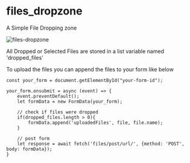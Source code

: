 # files_dropzone

A Simple File Dropping zone

![files-dropzone](https://user-images.githubusercontent.com/54437169/168844550-fa321061-71f8-4623-a620-eb2c34761d13.png)

All Dropped or Selected Files are stored in a list variable named 'dropped_files'

To upload the files you can append the files to your form like below

    const your_form = document.getElementById("your-form-id");

    your_form.onsubmit = async (event) => {
        event.preventDefault();
        let formData = new FormData(your_form);

        // check if files were dropped
        if(dropped_files.length > 0){
            formData.append('uploadedFiles', file, file.name);    
        }

        // post form
        let response = await fetch('files/post/url/', {method: 'POST', body: formData});
    }
